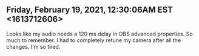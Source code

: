 ## Friday, February 19, 2021, 12:30:06AM EST <1613712606>

Looks like my audio needs a 120 ms delay in OBS advanced properties. So
much to remember. I had to completely retune my camera after all the
changes. I'm so tired.


